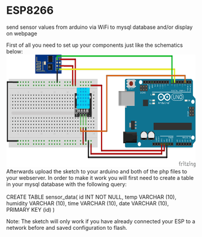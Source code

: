 # ESP8266
send sensor values from arduino via WiFi to mysql database and/or display on webpage

First of all you need to set up your components just like the schematics below: <br>
<img src="examples/arduino_ESP.png" alt="schematics" width="auto" height="300"><br>
Afterwards upload the sketch to your arduino and both of the php files to your webserver.
In order to make it work you will first need to create a table in your mysql database with the following query: <br><br>
CREATE TABLE sensor_data(
   id INT NOT NULL,
   temp VARCHAR (10),
   humidity  VARCHAR (10),
   time  VARCHAR (10),
   date  VARCHAR (10),       
   PRIMARY KEY (id)
)

Note: The sketch will only work if you have already connected your ESP to a network before and
      saved configuration to flash. 
